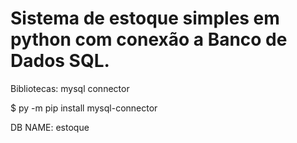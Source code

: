# Sistema de estoque simples em python com conexão a Banco de Dados SQL.

Bibliotecas: mysql connector

$ py -m pip install mysql-connector

DB NAME: estoque
